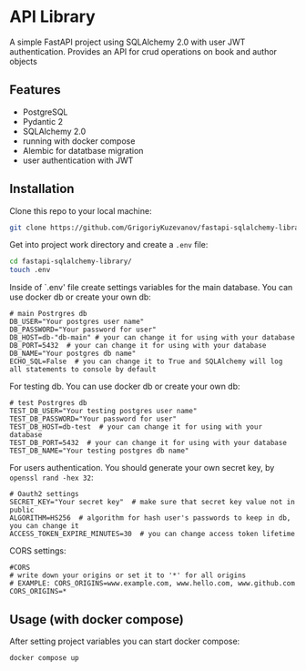 # API Library
A simple FastAPI project using SQLAlchemy 2.0 with user JWT authentication. Provides an API for crud operations on book and author objects

## Features
- PostgreSQL
- Pydantic 2
- SQLAlchemy 2.0
- running with docker compose
- Alembic for datatbase migration
- user authentication with JWT

## Installation
Clone this repo to your local machine:
```sh
git clone https://github.com/GrigoriyKuzevanov/fastapi-sqlalchemy-library.git
```
Get into project work directory and create a `.env` file:
```sh
cd fastapi-sqlalchemy-library/
touch .env
```
Inside of `.env' file create settings variables for the main database. You can use docker db or create your own db: 
```
# main Postrgres db
DB_USER="Your postgres user name"
DB_PASSWORD="Your password for user"
DB_HOST=db-"db-main" # your can change it for using with your database 
DB_PORT=5432  # your can change it for using with your database
DB_NAME="Your postgres db name"
ECHO_SQL=False  # you can change it to True and SQLAlchemy will log all statements to console by default
```
For testing db. You can use docker db or create your own db: 
```
# test Postrgres db
TEST_DB_USER="Your testing postgres user name"
TEST_DB_PASSWORD="Your password for user"
TEST_DB_HOST=db-test  # your can change it for using with your database
TEST_DB_PORT=5432  # your can change it for using with your database
TEST_DB_NAME="Your testing postgres db name"
```
For users authentication. You should generate your own secret key, by `openssl rand -hex 32`:
```
# Oauth2 settings
SECRET_KEY="Your secret key"  # make sure that secret key value not in public
ALGORITHM=HS256  # algorithm for hash user's passwords to keep in db, you can change it
ACCESS_TOKEN_EXPIRE_MINUTES=30  # you can change access token lifetime
```
CORS settings:
```
#CORS
# write down your origins or set it to '*' for all origins
# EXAMPLE: CORS_ORIGINS=www.example.com, www.hello.com, www.github.com
CORS_ORIGINS=*
```

## Usage (with docker compose)
After setting project variables you can start docker compose:
```sh
docker compose up
```